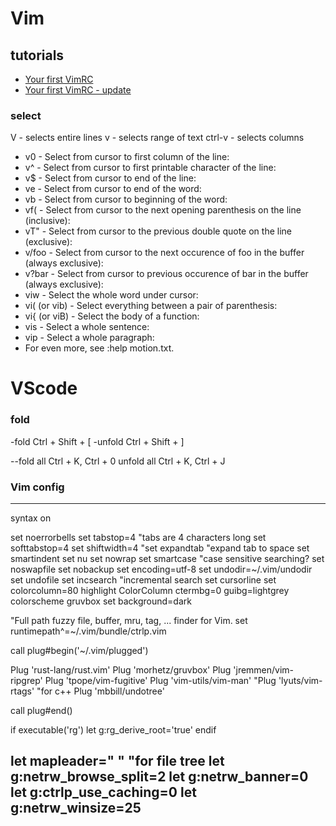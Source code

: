 # Vim

## tutorials
- [Your first VimRC](https://www.youtube.com/watch?v=n9k9scbTuvQ)
- [Your first VimRC - update](https://www.youtube.com/watch?v=-X6rEdZolTA)
### select

V       - selects entire lines 
v       - selects range of text
ctrl-v  - selects columns

- v0 - Select from cursor to first column of the line:
- v^ - Select from cursor to first printable character of the line:
- v$ - Select from cursor to end of the line:
- ve - Select from cursor to end of the word:
- vb - Select from cursor to beginning of the word:
- vf( - Select from cursor to the next opening parenthesis on the line (inclusive):
- vT" - Select from cursor to the previous double quote on the line (exclusive):
- v/foo<CR> - Select from cursor to the next occurence of foo in the buffer (always exclusive):
- v?bar<CR> - Select from cursor to previous occurence of bar in the buffer (always exclusive):
- viw - Select the whole word under cursor:
- vi( (or vib) - Select everything between a pair of parenthesis:
- vi{ (or viB) - Select the body of a function:
- vis - Select a whole sentence:
- vip - Select a whole paragraph:
- For even more, see :help motion.txt.

# VScode

### fold
-fold
	Ctrl + Shift + [
-unfold
	Ctrl + Shift + ]

--fold all
	Ctrl + K, Ctrl + 0
unfold all
	Ctrl + K, Ctrl + J







### Vim config
---------------------------------------------------------------------------------------------
syntax on

set noerrorbells
set tabstop=4 "tabs are 4 characters long 
set softtabstop=4 
set shiftwidth=4
"set expandtab "expand tab to space
set smartindent
set nu
set nowrap
set smartcase "case sensitive searching?
set noswapfile
set nobackup
set encoding=utf-8
set undodir=~/.vim/undodir
set undofile
set incsearch "incremental search
set cursorline
set colorcolumn=80
highlight ColorColumn ctermbg=0 guibg=lightgrey
colorscheme gruvbox
set background=dark

"Full path fuzzy file, buffer, mru, tag, ... finder for Vim.
set runtimepath^=~/.vim/bundle/ctrlp.vim



call plug#begin('~/.vim/plugged')

Plug 'rust-lang/rust.vim'
Plug 'morhetz/gruvbox'
Plug 'jremmen/vim-ripgrep'
Plug 'tpope/vim-fugitive'
Plug 'vim-utils/vim-man'
"Plug 'lyuts/vim-rtags' "for c++
Plug 'mbbill/undotree'

call plug#end()


if executable('rg')
	let g:rg_derive_root='true'
endif

let mapleader=" "
"for file tree
let g:netrw_browse_split=2
let g:netrw_banner=0
let g:ctrlp_use_caching=0
let g:netrw_winsize=25
---------------------------------------------------------------------------------------------